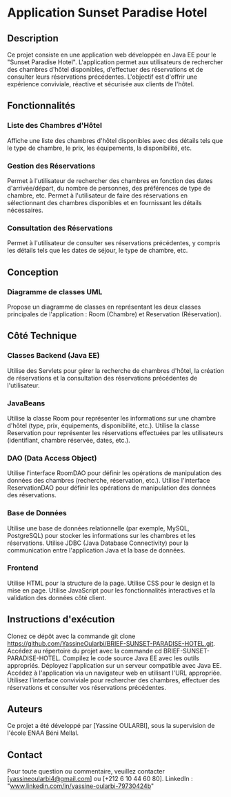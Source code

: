 # Application Sunset Paradise Hotel
## Description
Ce projet consiste en une application web développée en Java EE pour le "Sunset Paradise Hotel". L'application permet aux utilisateurs de rechercher des chambres d'hôtel disponibles, d'effectuer des réservations et de consulter leurs réservations précédentes. L'objectif est d'offrir une expérience conviviale, réactive et sécurisée aux clients de l'hôtel.

## Fonctionnalités
### Liste des Chambres d'Hôtel
Affiche une liste des chambres d'hôtel disponibles avec des détails tels que le type de chambre, le prix, les équipements, la disponibilité, etc.
### Gestion des Réservations
Permet à l'utilisateur de rechercher des chambres en fonction des dates d'arrivée/départ, du nombre de personnes, des préférences de type de chambre, etc.
Permet à l'utilisateur de faire des réservations en sélectionnant des chambres disponibles et en fournissant les détails nécessaires.
### Consultation des Réservations
Permet à l'utilisateur de consulter ses réservations précédentes, y compris les détails tels que les dates de séjour, le type de chambre, etc.

## Conception
### Diagramme de classes UML
Propose un diagramme de classes en représentant les deux classes principales de l'application : Room (Chambre) et Reservation (Réservation).

## Côté Technique
### Classes Backend (Java EE)
Utilise des Servlets pour gérer la recherche de chambres d'hôtel, la création de réservations et la consultation des réservations précédentes de l'utilisateur.
### JavaBeans
Utilise la classe Room pour représenter les informations sur une chambre d'hôtel (type, prix, équipements, disponibilité, etc.).
Utilise la classe Reservation pour représenter les réservations effectuées par les utilisateurs (identifiant, chambre réservée, dates, etc.).
### DAO (Data Access Object)
Utilise l'interface RoomDAO pour définir les opérations de manipulation des données des chambres (recherche, réservation, etc.).
Utilise l'interface ReservationDAO pour définir les opérations de manipulation des données des réservations.
### Base de Données
Utilise une base de données relationnelle (par exemple, MySQL, PostgreSQL) pour stocker les informations sur les chambres et les réservations.
Utilise JDBC (Java Database Connectivity) pour la communication entre l'application Java et la base de données.
### Frontend
Utilise HTML pour la structure de la page.
Utilise CSS pour le design et la mise en page.
Utilise JavaScript pour les fonctionnalités interactives et la validation des données côté client.

## Instructions d'exécution
Clonez ce dépôt avec la commande git clone https://github.com/YassineOularbi/BRIEF-SUNSET-PARADISE-HOTEL.git.
Accédez au répertoire du projet avec la commande cd BRIEF-SUNSET-PARADISE-HOTEL.
Compilez le code source Java EE avec les outils appropriés.
Déployez l'application sur un serveur compatible avec Java EE.
Accédez à l'application via un navigateur web en utilisant l'URL appropriée.
Utilisez l'interface conviviale pour rechercher des chambres, effectuer des réservations et consulter vos réservations précédentes.

## Auteurs
Ce projet a été développé par [Yassine OULARBI], sous la supervision de l'école ENAA Béni Mellal.

## Contact
Pour toute question ou commentaire, veuillez contacter [yassineoularbi4@gmail.com] ou [+212 6 10 44 60 80].
LinkedIn : "www.linkedin.com/in/yassine-oularbi-79730424b"
